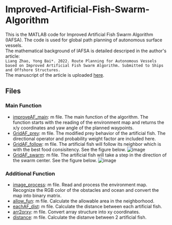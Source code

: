# Improved-Artificial-Fish-Swarm-Algorithm
This is the MATLAB code for Improved Artificial Fish Swarm Algorithm (IAFSA). The code is used for global path planning of autonomous surface vessels.\
The mathematical background of IAFSA is detailed descriped in the author's article:  
`Liang Zhao, Yong Bai*. 2022. Route Planning for Autonomous Vessels based on Improved Artificial Fish Swarm Algorithm. Submitted to Ships and Offshore Structures.`\
The manuscript of the article is uploaded [here](/article/Manuscript.pdf).
## Files
### Main Function
- [improveAF_main](/improvedAF_main.m): m file. The main function of the algorithm. The function starts with the reading of the environment map and returns the x/y coordinates and yaw angle of the planned waypoints.
- [GridAF_prey](/GridAF_prey.m): m file. The modified prey behavior of the artificial fish. The directional operator and probability weight factor are included here.
- [GridAF_follow](/GridAF_follow.m): m file. The artificial fish will follow its neighbor which is with the best food consisitency. See the figure below.
![image](https://github.com/LiangZhao13/Improved-Artificial-Fish-Swarm-Algorithm/blob/main/images/behavior%E5%89%AF%E6%9C%AC.jpg)
- [GridAF_swarm](/GridAF_swarm.m): m file. The artificial fish will take a step in the direction of the swarm center. See the figure below.
![image](https://github.com/LiangZhao13/Improved-Artificial-Fish-Swarm-Algorithm/blob/main/images/swarmbehavior%E7%9A%84%E5%89%AF%E6%9C%AC.png)
### Additional Function
- [image_process](/image_process.m): m file. Read and process the environment map. Recognize the RGB color of the obstacles and ocean and convert the map into binary matrix. 
- [allow_fun](/allow_fun.m): m file. Calculate the allowable area in the neighborhood.
- [eachAF_dist](/eachAF_dist.m): m file. Calculate the distance between each artificial fish. 
- [arr2orxy](/arr2orxy.m): m file. Convert array structure into xy coordinates. 
- [distance](/distance.m): m file. Calculate the distanve between 2 artificial fish.


